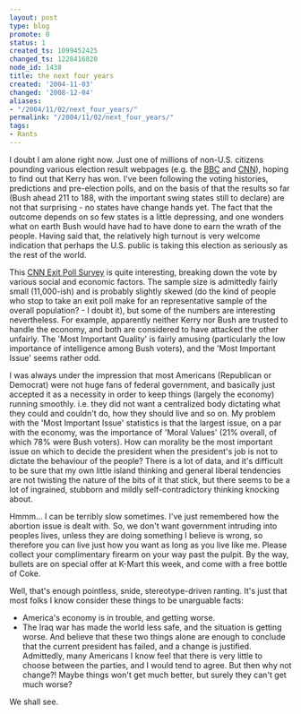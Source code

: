 ```yaml
---
layout: post
type: blog
promote: 0
status: 1
created_ts: 1099452425
changed_ts: 1228416820
node_id: 1438
title: the next four years
created: '2004-11-03'
changed: '2008-12-04'
aliases:
- "/2004/11/02/next_four_years/"
permalink: "/2004/11/02/next_four_years/"
tags:
- Rants
---
```

I doubt I am alone right now.  Just one of millions of non-U.S. citizens pounding various election result webpages (e.g. the [BBC](http://news.bbc.co.uk/2/shared/spl/hi/americas/04/vote_usa/map/html/default.stm) and [CNN](http://www.cnn.com/ELECTION/2004/pages/results/president/)), hoping to find out that Kerry has won.  I've been following the voting histories, predictions and pre-election polls, and on the basis of that the results so far (Bush ahead 211 to 188, with the important swing states still to declare) are not that surprising - no states have change hands yet.  The fact that the outcome depends on so few states is a little depressing, and one wonders what on earth Bush would have had to have done to earn the wrath of the people. Having said that, the relatively high turnout is very welcome indication that perhaps the U.S. public is taking this election as seriously as the rest of the world.

This [CNN Exit Poll Survey](http://www.cnn.com/ELECTION/2004/pages/results/states/US/P/00/epolls.0.html) is quite interesting, breaking down the vote by various social and economic factors.  The sample size is admittedly fairly small (11,000-ish) and is probably slightly skewed (do the kind of people who stop to take an exit poll make for an representative sample of the overall population? - I doubt it), but some of the numbers are interesting nevertheless.  For example, apparently neither Kerry nor Bush are trusted to handle the economy, and both are considered to have attacked the other unfairly.  The 'Most Important Quality' is fairly amusing (particularly the low importance of intelligence among Bush voters), and the 'Most Important Issue' seems rather odd.  

I was always under the impression that most Americans (Republican or Democrat) were not huge fans of federal government, and basically just accepted it as a necessity in order to keep things (largely the economy) running smoothly.  i.e. they did not want a centralized body dictating what they could and couldn't do, how they should live and so on.  My problem with the 'Most Important Issue' statistics is that the largest issue, on a par with the economy, was the importance of 'Moral Values' (21% overall, of which 78% were Bush voters).  How can morality be the most important issue on which to decide the president when the president's job is not to dictate the behaviour of the people?  There is a lot of data, and it's difficult to be sure that my own little island thinking and general liberal tendencies are not twisting the nature of the bits of it that stick, but there seems to be a lot of ingrained, stubborn and mildly self-contradictory thinking knocking about.

Hmmm... I can be terribly slow sometimes.  I've just remembered how the abortion issue is dealt with.  So, we don't want government intruding into peoples lives, unless they are doing something I believe is wrong, so therefore you can live just how you want as long as you live like me.  Please collect your complimentary firearm on your way past the pulpit.  By the way, bullets are on special offer at K-Mart this week, and come with a free bottle of Coke.

Well, that's enough pointless, snide, stereotype-driven ranting.  It's just that most folks I know consider these things to be unarguable facts:
* America's economy is in trouble, and getting worse.
* The Iraq war has made the world less safe, and the situation is getting worse.
And believe that these two things alone are enough to conclude that the current president has failed, and a change is justified.  Admittedly, many Americans I know feel that there is very little to choose between the parties, and I would tend to agree.  But then why not change?!  Maybe things won't get much better, but surely they can't get much worse?

We shall see.
